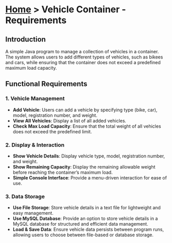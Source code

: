 # [Home](../../) > Vehicle Container - Requirements

## Introduction
A simple Java program to manage a collection of vehicles in a container. The system allows users to add different types of vehicles, such as bikees and cars, while ensuring that the container does not exceed a predefined maximum load capacity.

## Functional Requirements

### 1. Vehicle Management
- **Add Vehicle**: Users can add a vehicle by specifying type (bike, car), model, registration number, and weight.
- **View All Vehicles**: Display a list of all added vehicles.
- **Check Max Load Capacity**: Ensure that the total weight of all vehicles does not exceed the predefined limit.

### 2. Display & Interaction
- **Show Vehicle Details**: Display vehicle type, model, registration number, and weight.
- **Show Remaining Capacity**: Display the remaining allowable weight before reaching the container’s maximum load.
- **Simple Console Interface**: Provide a menu-driven interaction for ease of use.

### 3. Data Storage
- **Use File Storage**: Store vehicle details in a text file for lightweight and easy management.
- **Use MySQL Database**: Provide an option to store vehicle details in a MySQL database for structured and efficient data management.
- **Load & Save Data**: Ensure vehicle data persists between program runs, allowing users to choose between file-based or database storage.

